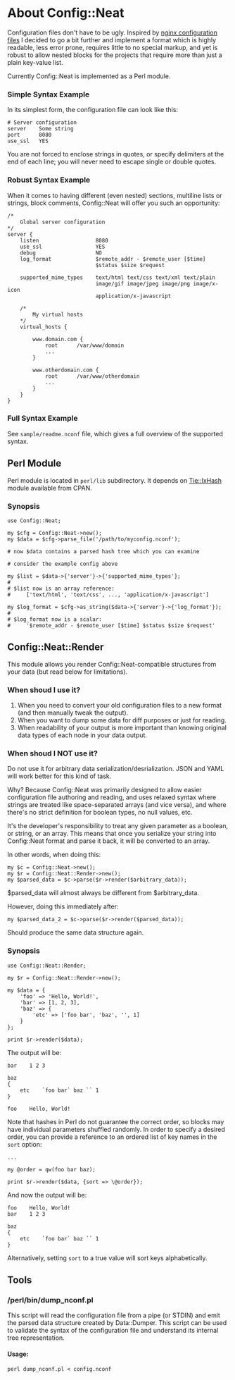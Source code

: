 About Config::Neat
==================

Configuration files don't have to be ugly. Inspired by [nginx configuration files](http://wiki.nginx.org/FullExample)
I decided to go a bit further and implement a format which is highly readable,
less error prone, requires little to no special markup, and yet is robust
to allow nested blocks for the projects that require more than just a plain
key-value list.

Currently Config::Neat is implemented as a Perl module.

### Simple Syntax Example
In its simplest form, the configuration file can look like this:

    # Server configuration
    server    Some string
    port      8080
    use_ssl   YES    

You are not forced to enclose strings in quotes, or specify delimiters
at the end of each line; you will never need to escape single or double quotes.

### Robust Syntax Example
When it comes to having different (even nested) sections,
multiline lists or strings, block comments, Config::Neat will
offer you such an opportunity:

    /*
        Global server configuration
    */
    server {
        listen                  8080
        use_ssl                 YES
        debug                   NO
        log_format              $remote_addr - $remote_user [$time]
                                $status $size $request

        supported_mime_types    text/html text/css text/xml text/plain
                                image/gif image/jpeg image/png image/x-icon
                                application/x-javascript

        /*
            My virtual hosts
        */
        virtual_hosts {

            www.domain.com {
                root      /var/www/domain
                ...
            }

            www.otherdomain.com {
                root      /var/www/otherdomain
                ...
            }
        }
    }

### Full Syntax Example
See `sample/readme.nconf` file, which gives a full overview
of the supported syntax.

Perl Module
-----------

Perl module is located in `perl/lib` subdirectory.
It depends on [Tie::IxHash](http://search.cpan.org/~chorny/Tie-IxHash/) module available from CPAN.

### Synopsis

    use Config::Neat;

    my $cfg = Config::Neat->new();
    my $data = $cfg->parse_file('/path/to/myconfig.nconf');

    # now $data contains a parsed hash tree which you can examine

    # consider the example config above
    
    my $list = $data->{'server'}->{'supported_mime_types'};
    #
    # $list now is an array reference:
    #     ['text/html', 'text/css', ..., 'application/x-javascript']

    my $log_format = $cfg->as_string($data->{'server'}->{'log_format'});
    #
    # $log_format now is a scalar:
    #     '$remote_addr - $remote_user [$time] $status $size $request'


## Config::Neat::Render

This module allows you render Config::Neat-compatible structures from your data
(but read below for limitations).

### When shoud I use it?

1. When you need to convert your old configuration files to a new format
   (and then manually tweak the output).
2. When you want to dump some data for diff purposes or just for reading.
3. When readability of your output is more important than knowing original
   data types of each node in your data output.

### When shoud I NOT use it?

Do not use it for arbitrary data serialization/desrialization.
JSON and YAML will work better for this kind of task.

Why? Because Config::Neat was primarily designed to allow easier configuration
file authoring and reading, and uses relaxed syntax where strings are treated like
space-separated arrays (and vice versa), and where there's no strict definition
for boolean types, no null values, etc.

It's the developer's responsibility to treat any given parameter as a boolean,
or string, or an array. This means that once you serialize your string into
Config::Neat format and parse it back, it will be converted to an array.

In other words, when doing this:

    my $c = Config::Neat->new();
    my $r = Config::Neat::Render->new();
    my $parsed_data = $c->parse($r->render($arbitrary_data));

$parsed_data will almost always be different from $arbitrary_data.

However, doing this immediately after:

    my $parsed_data_2 = $c->parse($r->render($parsed_data));

Should produce the same data structure again.

### Synopsis

    use Config::Neat::Render;

    my $r = Config::Neat::Render->new();

    my $data = {
        'foo' => 'Hello, World!',
        'bar' => [1, 2, 3],
        'baz' => {
            'etc' => ['foo bar', 'baz', '', 1]
        }
    };

    print $r->render($data);

The output will be:

    bar    1 2 3

    baz
    {
        etc    `foo bar` baz `` 1
    }

    foo    Hello, World!

Note that hashes in Perl do not guarantee the correct order, so blocks may have individual parameters shuffled randomly.
In order to specify a desired order, you can provide a reference to an ordered list of key names in the `sort` option:

    ...

    my @order = qw(foo bar baz);

    print $r->render($data, {sort => \@order});

And now the output will be:

    foo    Hello, World!
    bar    1 2 3

    baz
    {
        etc    `foo bar` baz `` 1
    }

Alternatively, setting `sort` to a true value will sort keys alphabetically.

Tools
-----

### /perl/bin/dump_nconf.pl

This script will read the configuration file from a pipe (or STDIN)
and emit the parsed data structure created by Data::Dumper.
This script can be used to validate the syntax of the configuration file
and understand its internal tree representation.

#### Usage:

    perl dump_nconf.pl < config.nconf
